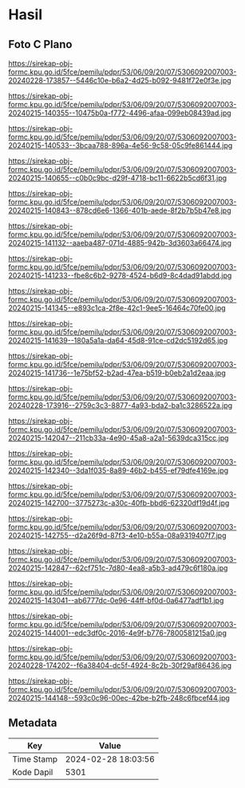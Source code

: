 # Hasil

## Foto C Plano

https://sirekap-obj-formc.kpu.go.id/5fce/pemilu/pdpr/53/06/09/20/07/5306092007003-20240228-173857--5446c10e-b6a2-4d25-b092-9481f72e0f3e.jpg

https://sirekap-obj-formc.kpu.go.id/5fce/pemilu/pdpr/53/06/09/20/07/5306092007003-20240215-140355--10475b0a-f772-4496-afaa-099eb08439ad.jpg

https://sirekap-obj-formc.kpu.go.id/5fce/pemilu/pdpr/53/06/09/20/07/5306092007003-20240215-140533--3bcaa788-896a-4e56-9c58-05c9fe861444.jpg

https://sirekap-obj-formc.kpu.go.id/5fce/pemilu/pdpr/53/06/09/20/07/5306092007003-20240215-140655--c0b0c9bc-d29f-4718-bc11-6622b5cd6f31.jpg

https://sirekap-obj-formc.kpu.go.id/5fce/pemilu/pdpr/53/06/09/20/07/5306092007003-20240215-140843--878cd6e6-1366-401b-aede-8f2b7b5b47e8.jpg

https://sirekap-obj-formc.kpu.go.id/5fce/pemilu/pdpr/53/06/09/20/07/5306092007003-20240215-141132--aaeba487-071d-4885-942b-3d3603a66474.jpg

https://sirekap-obj-formc.kpu.go.id/5fce/pemilu/pdpr/53/06/09/20/07/5306092007003-20240215-141233--fbe8c6b2-9278-4524-b6d9-8c4dad91abdd.jpg

https://sirekap-obj-formc.kpu.go.id/5fce/pemilu/pdpr/53/06/09/20/07/5306092007003-20240215-141345--e893c1ca-2f8e-42c1-9ee5-16464c70fe00.jpg

https://sirekap-obj-formc.kpu.go.id/5fce/pemilu/pdpr/53/06/09/20/07/5306092007003-20240215-141639--180a5a1a-da64-45d8-91ce-cd2dc5192d65.jpg

https://sirekap-obj-formc.kpu.go.id/5fce/pemilu/pdpr/53/06/09/20/07/5306092007003-20240215-141736--1e75bf52-b2ad-47ea-b519-b0eb2a1d2eaa.jpg

https://sirekap-obj-formc.kpu.go.id/5fce/pemilu/pdpr/53/06/09/20/07/5306092007003-20240228-173916--2759c3c3-8877-4a93-bda2-ba1c3286522a.jpg

https://sirekap-obj-formc.kpu.go.id/5fce/pemilu/pdpr/53/06/09/20/07/5306092007003-20240215-142047--211cb33a-4e90-45a8-a2a1-5639dca315cc.jpg

https://sirekap-obj-formc.kpu.go.id/5fce/pemilu/pdpr/53/06/09/20/07/5306092007003-20240215-142340--3da1f035-8a89-46b2-b455-ef79dfe4169e.jpg

https://sirekap-obj-formc.kpu.go.id/5fce/pemilu/pdpr/53/06/09/20/07/5306092007003-20240215-142700--3775273c-a30c-40fb-bbd6-62320df19d4f.jpg

https://sirekap-obj-formc.kpu.go.id/5fce/pemilu/pdpr/53/06/09/20/07/5306092007003-20240215-142755--d2a26f9d-87f3-4e10-b55a-08a9319407f7.jpg

https://sirekap-obj-formc.kpu.go.id/5fce/pemilu/pdpr/53/06/09/20/07/5306092007003-20240215-142847--62cf751c-7d80-4ea8-a5b3-ad479c6f180a.jpg

https://sirekap-obj-formc.kpu.go.id/5fce/pemilu/pdpr/53/06/09/20/07/5306092007003-20240215-143041--ab6777dc-0e96-44ff-bf0d-0a6477adf1b1.jpg

https://sirekap-obj-formc.kpu.go.id/5fce/pemilu/pdpr/53/06/09/20/07/5306092007003-20240215-144001--edc3df0c-2016-4e9f-b776-7800581215a0.jpg

https://sirekap-obj-formc.kpu.go.id/5fce/pemilu/pdpr/53/06/09/20/07/5306092007003-20240228-174202--f6a38404-dc5f-4924-8c2b-30f29af86436.jpg

https://sirekap-obj-formc.kpu.go.id/5fce/pemilu/pdpr/53/06/09/20/07/5306092007003-20240215-144148--593c0c96-00ec-42be-b2fb-248c6fbcef44.jpg


## Metadata

| Key        | Value               |
| ---------- | ------------------- |
| Time Stamp | 2024-02-28 18:03:56 |
| Kode Dapil | 5301                |



